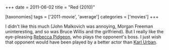 +++
date = 2011-06-02
title = "Red (2010)"

[taxonomies]
tags = ['2011-movie', 'average']
categories = ['movies']
+++

I didn\'t like this much (John Malkovich was annoying, Morgan Freeman
uninteresting, and so was Bruce Willis and the girlfriend). But I really
like the eye-pleasing [Rebecca Pidgeon], who plays the opponent\'s boss.
I just wish that opponent would have been played by a better actor than
[Karl Urban].

  [Rebecca Pidgeon]: http://en.wikipedia.org/wiki/Rebecca_Pidgeon
  [Karl Urban]: http://en.wikipedia.org/wiki/Karl_Urban
